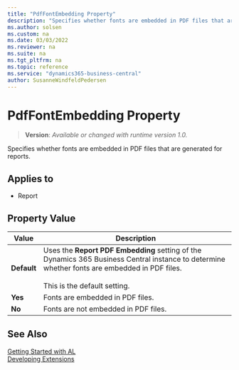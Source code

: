 ```yaml
---
title: "PdfFontEmbedding Property"
description: "Specifies whether fonts are embedded in PDF files that are generated for reports."
ms.author: solsen
ms.custom: na
ms.date: 03/03/2022
ms.reviewer: na
ms.suite: na
ms.tgt_pltfrm: na
ms.topic: reference
ms.service: "dynamics365-business-central"
author: SusanneWindfeldPedersen
---
```

[//]: # (START>DO_NOT_EDIT)
[//]: # (IMPORTANT:Do not edit any of the content between here and the END>DO_NOT_EDIT.)
[//]: # (Any modifications should be made in the .xml files in the ModernDev repo.)
# PdfFontEmbedding Property
> **Version**: _Available or changed with runtime version 1.0._

Specifies whether fonts are embedded in PDF files that are generated for reports.

## Applies to
-   Report

## Property Value

|Value|Description|
|-----------|---------------------------------------|
|**Default**|Uses the **Report PDF Embedding** setting of the Dynamics 365 Business Central instance to determine whether fonts are embedded in PDF files.  <br /><br /> This is the default setting.|
|**Yes**|Fonts are embedded in PDF files.|
|**No**|Fonts are not embedded in PDF files.|

[//]: # (IMPORTANT: END>DO_NOT_EDIT)


## See Also  
[Getting Started with AL](../devenv-get-started.md)  
[Developing Extensions](../devenv-dev-overview.md)  